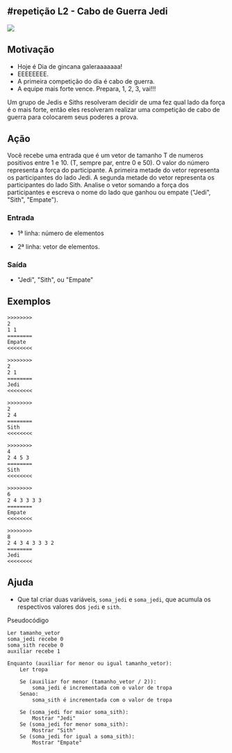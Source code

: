 ## #repetição L2 - Cabo de Guerra Jedi


![](https://raw.githubusercontent.com/qxcodefup/arcade/master/base/048/__capa.jpg)

## Motivação

* Hoje é Dia de gincana galeraaaaaaa!
* EEEEEEEE.
* A primeira competição do dia é cabo de guerra.
* A equipe mais forte vence. Prepara, 1, 2, 3, vai!!!

Um grupo de Jedis e Siths resolveram decidir de uma fez qual lado da força é o mais forte, então eles resolveram realizar uma competição de cabo de guerra para colocarem seus poderes a prova.

## Ação

Você recebe uma entrada que é um vetor de tamanho T de numeros positivos entre 1 e 10. (T, sempre par, entre 0 e 50). O valor do número representa a força do participante. A primeira metade do vetor representa os participantes do lado Jedi. A segunda metade do vetor representa os participantes do lado Sith. Analise o vetor somando a força dos participantes e escreva o nome do lado que ganhou ou empate ("Jedi", "Sith", "Empate").

### Entrada

* 1ª linha: número de elementos
 
* 2ª linha: vetor de elementos.

### Saída

* "Jedi", "Sith", ou "Empate"

## Exemplos

```
>>>>>>>>
2
1 1
========
Empate
<<<<<<<<

>>>>>>>>
2
2 1
========
Jedi
<<<<<<<<

>>>>>>>>
2
2 4
========
Sith
<<<<<<<<

>>>>>>>>
4
2 4 5 3
========
Sith
<<<<<<<<

>>>>>>>>
6
2 4 3 3 3 3
========
Empate
<<<<<<<<

>>>>>>>>
8
2 4 3 4 3 3 3 2
========
Jedi
<<<<<<<<
```

## Ajuda

- Que tal criar duas variáveis, `soma_jedi` e `soma_jedi`, que acumula os respectivos valores dos `jedi` e `sith`. 

Pseudocódigo

```
Ler tamanho_vetor
soma_jedi recebe 0
soma_sith recebe 0
auxiliar recebe 1

Enquanto (auxiliar for menor ou igual tamanho_vetor):
    Ler tropa

    Se (auxiliar for menor (tamanho_vetor / 2)):
        soma_jedi é incrementada com o valor de tropa
    Senao:
        soma_sith é incrementada com o valor de tropa

    Se (soma_jedi for maior soma_sith):
        Mostrar "Jedi"
    Se (soma_jedi for menor soma_sith):
        Mostrar "Sith"
    Se (soma_jedi for igual a soma_sith):
        Mostrar "Empate"
```
